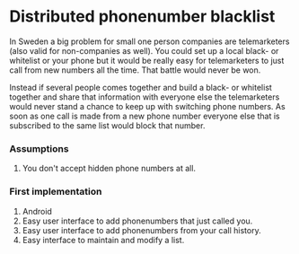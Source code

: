 Distributed phonenumber blacklist
=================================
In Sweden a big problem for small one person companies are telemarketers (also
valid for non-companies as well). You could set up a local black- or whitelist
or your phone but it would be really easy for telemarketers to just call from
new numbers all the time. That battle would never be won.

Instead if several people comes together and build a black- or whitelist
together and share that information with everyone else the telemarketers would
never stand a chance to keep up with switching phone numbers. As soon as one
call is made from a new phone number everyone else that is subscribed to the
same list would block that number.

### Assumptions
  1. You don't accept hidden phone numbers at all.

### First implementation
  1. Android
  2. Easy user interface to add phonenumbers that just called you.
  3. Easy user interface to add phonenumbers from your call history.
  4. Easy interface to maintain and modify a list.
